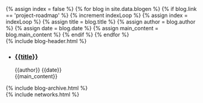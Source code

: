 
<div class="main-wrapper" id="page-blog">
    <div class="hidden">
        {% assign index = false %}
        {% for blog in site.data.blogen %}
            {% if blog.link == 'project-roadmap' %}
                {% increment indexLoop %}
                {% assign index = indexLoop %}
                {% assign title = blog.title %}
                {% assign author = blog.author %}
                {% assign date = blog.date %}
                {% assign main_content = blog.main_content %}
            {% endif %}
        {% endfor %}
    </div>  
    <div id="roadmap">
            <div class="dont-skew width-100">
                <div class="content container blog">
                    {% include blog-header.html %}
                    <div class="row">
                        <div class="col-md-9">
                            <ul class="list-blog">
                                <li>
                                    <h3><a href="#">{{title}}</a></h3>
                                    <span class="author">{{author}}</span>
                                    <span class="dot"></span>
                                    <span class="date">{{date}}</span>
                                    <div class="blog-content">{{main_content}}</div>
                                </li>
                            </ul>
                        </div>
                        <div class="col-md-3">
                            {% include blog-archive.html %}
                        </div>
                    </div>
                </div>
            </div>
     </div>
    {% include networks.html %}
</div>